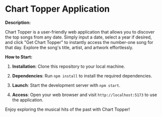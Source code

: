 # Chart Topper Application

**Description:**

Chart Topper is a user-friendly web application that allows you to discover the top songs from any date. Simply input a date, select a year if desired, and click "Get Chart Topper" to instantly access the number-one song for that day. Explore the song's title, artist, and artwork effortlessly.

**How to Start:**

1. **Installation**: Clone this repository to your local machine.

2. **Dependencies**: Run `npm install` to install the required dependencies.

3. **Launch**: Start the development server with `npm start`.

4. **Access**: Open your web browser and visit `http://localhost:5173` to use the application.

Enjoy exploring the musical hits of the past with Chart Topper!
